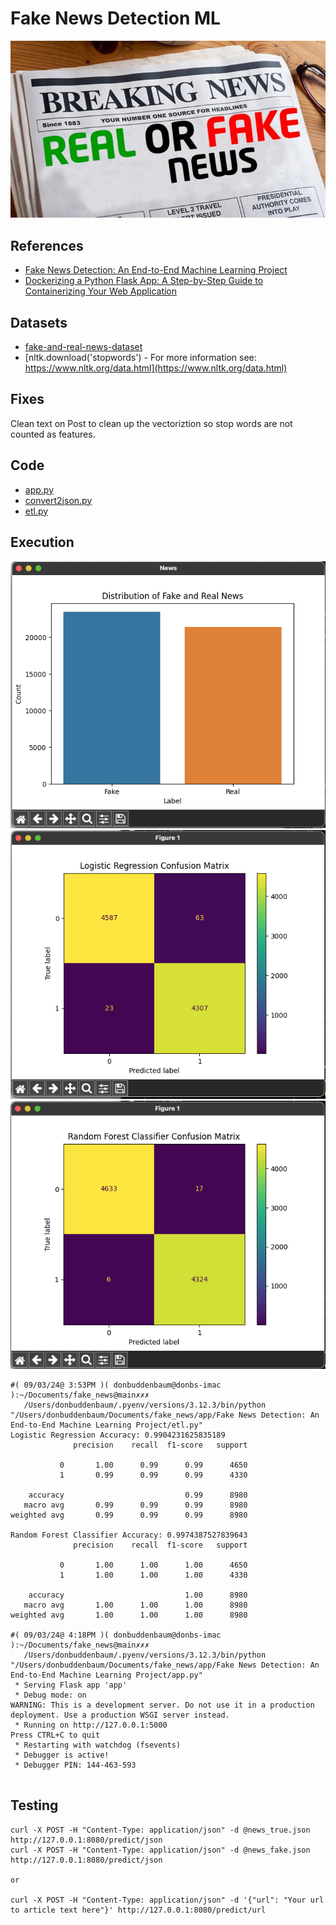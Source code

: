 # Fake News Detection ML

![alt text](image-3.png)


## References

- [Fake News Detection: An End-to-End Machine Learning Project](https://medium.com/@alperakis/fake-news-detection-an-end-to-end-machine-learning-project-a9c9f59f4cc7) 
- [Dockerizing a Python Flask App: A Step-by-Step Guide to Containerizing Your Web Application](https://medium.com/@geeekfa/dockerizing-a-python-flask-app-a-step-by-step-guide-to-containerizing-your-web-application-d0f123159ba2)

## Datasets

- [fake-and-real-news-dataset](https://www.kaggle.com/code/therealsampat/fake-news-detection/input)   
- [nltk.download('stopwords') - For more information see: https://www.nltk.org/data.html](https://www.nltk.org/data.html)

##  Fixes 

Clean text on Post to clean up the vectoriztion so stop words are not counted as features.

## Code

- [app.py](https://github.com/donb4iu/fake_news/blob/main/app/FakeNewsDetection:AnEnd-to-EndMachineLearningProject/app.py)
- [convert2json.py](https://github.com/donb4iu/fake_news/blob/main/app/FakeNewsDetection:AnEnd-to-EndMachineLearningProject/convert2json.py)
- [etl.py](https://github.com/donb4iu/fake_news/blob/main/app/FakeNewsDetection:AnEnd-to-EndMachineLearningProject/etl.py)

## Execution

![alt text](image.png)
![alt text](image-1.png)
![alt text](image-2.png)

```
#( 09/03/24@ 3:53PM )( donbuddenbaum@donbs-imac ):~/Documents/fake_news@main✗✗✗
   /Users/donbuddenbaum/.pyenv/versions/3.12.3/bin/python "/Users/donbuddenbaum/Documents/fake_news/app/Fake News Detection: An End-to-End Machine Learning Project/etl.py"
Logistic Regression Accuracy: 0.9904231625835189
              precision    recall  f1-score   support

           0       1.00      0.99      0.99      4650
           1       0.99      0.99      0.99      4330

    accuracy                           0.99      8980
   macro avg       0.99      0.99      0.99      8980
weighted avg       0.99      0.99      0.99      8980

Random Forest Classifier Accuracy: 0.9974387527839643
              precision    recall  f1-score   support

           0       1.00      1.00      1.00      4650
           1       1.00      1.00      1.00      4330

    accuracy                           1.00      8980
   macro avg       1.00      1.00      1.00      8980
weighted avg       1.00      1.00      1.00      8980

#( 09/03/24@ 4:18PM )( donbuddenbaum@donbs-imac ):~/Documents/fake_news@main✗✗✗
   /Users/donbuddenbaum/.pyenv/versions/3.12.3/bin/python "/Users/donbuddenbaum/Documents/fake_news/app/Fake News Detection: An End-to-End Machine Learning Project/app.py"
 * Serving Flask app 'app'
 * Debug mode: on
WARNING: This is a development server. Do not use it in a production deployment. Use a production WSGI server instead.
 * Running on http://127.0.0.1:5000
Press CTRL+C to quit
 * Restarting with watchdog (fsevents)
 * Debugger is active!
 * Debugger PIN: 144-463-593


```


## Testing

```
curl -X POST -H "Content-Type: application/json" -d @news_true.json http://127.0.0.1:8080/predict/json
curl -X POST -H "Content-Type: application/json" -d @news_fake.json http://127.0.0.1:8080/predict/json

or

curl -X POST -H "Content-Type: application/json" -d '{"url": "Your url to article text here"}' http://127.0.0.1:8080/predict/url
```